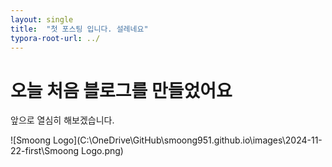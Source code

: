 ```yaml
---
layout: single
title:  "첫 포스팅 입니다. 설레네요"
typora-root-url: ../
---
```


# 오늘 처음 블로그를 만들었어요

앞으로 열심히 해보겠습니다.

![Smoong Logo](C:\OneDrive\GitHub\smoong951.github.io\images\2024-11-22-first\Smoong Logo.png)
